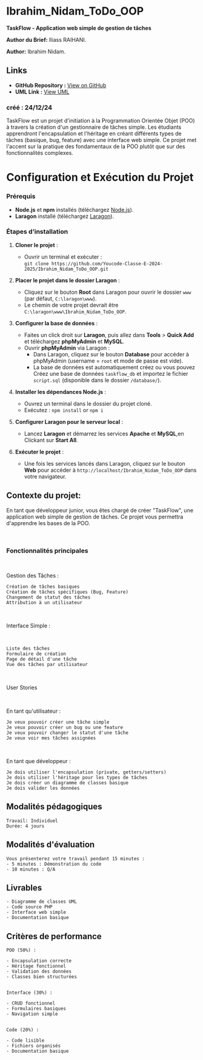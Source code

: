 # Ibrahim_Nidam_ToDo_OOP

**TaskFlow - Application web simple de gestion de tâches**

**Author du Brief:** Iliass RAIHANI.

**Author:** Ibrahim Nidam.

## Links

- **GitHub Repository :** [View on GitHub](https://github.com/Youcode-Classe-E-2024-2025/Ibrahim_Nidam_ToDo_OOP.git)
- **UML Link :** [View UML](https://lucid.app/lucidchart/48ba8c63-7fa2-4501-a7ba-750a67a41b1d/edit?viewport_loc=-2485%2C-550%2C3840%2C1692%2C0_0&invitationId=inv_04f160c4-8229-4a94-9574-5f8ea0de382f)

### créé : 24/12/24

TaskFlow est un projet d'initiation à la Programmation Orientée Objet (POO) à travers la création d'un gestionnaire de tâches simple. Les étudiants apprendront l'encapsulation et l'héritage en créant différents types de tâches (basique, bug, feature) avec une interface web simple. Ce projet met l'accent sur la pratique des fondamentaux de la POO plutôt que sur des fonctionnalités complexes.


# Configuration et Exécution du Projet

### Prérequis
* **Node.js** et **npm** installés (téléchargez [Node.js](https://nodejs.org/)).
* **Laragon** installé (téléchargez [Laragon](https://laragon.org/download/)).

### Étapes d’installation

1. **Cloner le projet** :
   - Ouvrir un terminal et exécuter :  
     `git clone https://github.com/Youcode-Classe-E-2024-2025/Ibrahim_Nidam_ToDo_OOP.git`

2. **Placer le projet dans le dossier Laragon** :
   - Cliquez sur le bouton **Root** dans Laragon pour ouvrir le dossier `www` (par défaut, `C:\laragon\www`).
   - Le chemin de votre projet devrait être `C:\laragon\www\Ibrahim_Nidam_ToDo_OOP`.

3. **Configurer la base de données** :
   - Faites un click droit sur **Laragon**, puis allez dans **Tools** > **Quick Add** et téléchargez **phpMyAdmin** et **MySQL**.
   - Ouvrir **phpMyAdmin** via Laragon :
     - Dans Laragon, cliquez sur le bouton **Database** pour accéder à phpMyAdmin (username = `root` et mode de passe est vide).
     - La base de données est automatiquement créez ou vous pouvez Créez une base de données `taskflow_db` et importez le fichier `script.sql` (disponible dans le dossier `/database/`).


4. **Installer les dépendances Node.js** :
   - Ouvrez un terminal dans le dossier du projet cloné.
   - Exécutez :  `npm install` or `npm i`

5. **Configurer Laragon pour le serveur local** :
   - Lancez **Laragon** et démarrez les services **Apache** et **MySQL**,en Clickant sur **Start All**.


6. **Exécuter le projet** :
   - Une fois les services lancés dans Laragon, cliquez sur le bouton **Web** pour accéder à `http://localhost/Ibrahim_Nidam_ToDo_OOP` dans votre navigateur.



## **Contexte du projet:**

En tant que développeur junior, vous êtes chargé de créer "TaskFlow", une application web simple de gestion de tâches. Ce projet vous permettra d'apprendre les bases de la POO.

​

### Fonctionnalités principales

​

Gestion des Tâches :

    Création de tâches basiques
    Création de tâches spécifiques (Bug, Feature)
    Changement de statut des tâches
    Attribution à un utilisateur

​

Interface Simple :

​

    Liste des tâches
    Formulaire de création
    Page de détail d'une tâche
    Vue des tâches par utilisateur

​

User Stories

​

En tant qu'utilisateur :

    Je veux pouvoir créer une tâche simple
    Je veux pouvoir créer un bug ou une feature
    Je veux pouvoir changer le statut d'une tâche
    Je veux voir mes tâches assignées

​

En tant que développeur :

    Je dois utiliser l'encapsulation (private, getters/setters)
    Je dois utiliser l'héritage pour les types de tâches
    Je dois créer un diagramme de classes basique
    Je dois valider les données




## **Modalités pédagogiques**

    Travail: Individuel
    Durée: 4 jours





## **Modalités d'évaluation**

    Vous présenterez votre travail pendant 15 minutes : 
    - 5 minutes : Démonstration du code
    - 10 minutes : Q/A

## **Livrables**

    - Diagramme de classes UML
    - Code source PHP
    - Interface web simple
    - Documentation basique

## **Critères de performance**

    POO (50%) :

    - Encapsulation correcte
    - Héritage fonctionnel
    - Validation des données
    - Classes bien structurées


    Interface (30%) :

    - CRUD fonctionnel
    - Formulaires basiques
    - Navigation simple


    Code (20%) :

    - Code lisible
    - Fichiers organisés
    - Documentation basique

